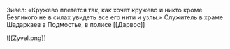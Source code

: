 Зивел: «Кружево плетётся так, как хочет кружево и никто кроме Безликого не в силах увидеть все его нити и узлы.» 
Служитель в храме Шадаркаев в Подмостье, в полисе [[Дарвос]]

![[Zyvel.png]]